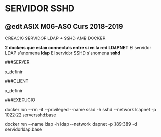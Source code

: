 # SERVIDOR SSHD
## @edt ASIX M06-ASO Curs 2018-2019

CREACIO SERVIDOR LDAP + SSHD AMB DOCKER

**2 dockers que estan connectats entre si en la red LDAPNET**
El servidor LDAP s'anomena **ldap**
El servidor SSHD s'anomena **sshd**

###SERVER

x_definir


###CLIENT

x_definir


###EXECUCIO

docker run --rm -it --privileged --name sshd -h sshd --network ldapnet -p 1022:22 serversshd:base



docker run --name ldap -h ldap --network ldapnet -p 389:389 -d servidorldap:base 


